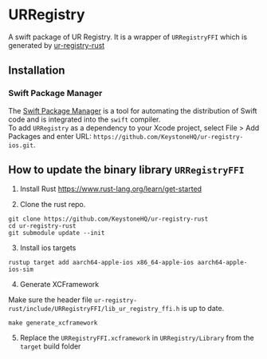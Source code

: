 # URRegistry

A swift package of UR Registry. It is a wrapper of `URRegistryFFI` which is generated by [ur-registry-rust](https://github.com/KeystoneHQ/ur-registry-rust)

## Installation

### Swift Package Manager

The [Swift Package Manager](https://swift.org/package-manager/) is a tool for automating the distribution of Swift code and is integrated into the `swift` compiler.  
To add `URRegistry` as a dependency to your Xcode project, select File > Add Packages and enter URL: `https://github.com/KeystoneHQ/ur-registry-ios.git`.

## How to update the binary library `URRegistryFFI`

1. Install Rust
https://www.rust-lang.org/learn/get-started

2. Clone the rust repo.

```shell
git clone https://github.com/KeystoneHQ/ur-registry-rust
cd ur-registry-rust
git submodule update --init
```

3. Install ios targets

```shell
rustup target add aarch64-apple-ios x86_64-apple-ios aarch64-apple-ios-sim
```

4. Generate XCFramework

Make sure the header file `ur-registry-rust/include/URRegistryFFI/lib_ur_registry_ffi.h` is up to date.

```shell
make generate_xcframework
```

5. Replace the `URRegistryFFI.xcframework` in `URRegistry/Library` from the `target` build folder
